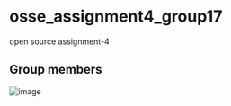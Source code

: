 # osse_assignment4_group17
open source assignment-4
## Group members
![image](https://ramakrishna228.github.io/ramakrishna228/)

